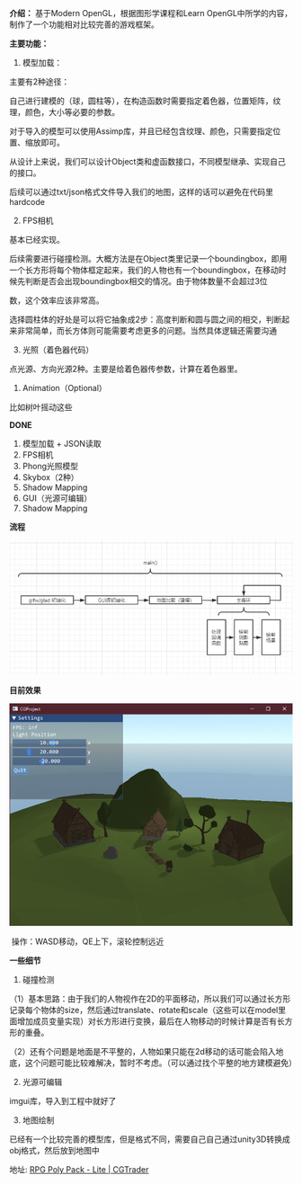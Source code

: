 **介绍：**
基于Modern OpenGL，根据图形学课程和Learn OpenGL中所学的内容，制作了一个功能相对比较完善的游戏框架。

**主要功能：**

1. 模型加载：

主要有2种途径：

自己进行建模的（球，圆柱等），在构造函数时需要指定着色器，位置矩阵，纹理，颜色，大小等必要的参数。

对于导入的模型可以使用Assimp库，并且已经包含纹理、颜色，只需要指定位置、缩放即可。

从设计上来说，我们可以设计Object类和虚函数接口，不同模型继承、实现自己的接口。

后续可以通过txt/json格式文件导入我们的地图，这样的话可以避免在代码里hardcode

2. FPS相机

基本已经实现。

后续需要进行碰撞检测。大概方法是在Object类里记录一个boundingbox，即用一个长方形将每个物体框定起来，我们的人物也有一个boundingbox，在移动时候先判断是否会出现boundingbox相交的情况。由于物体数量不会超过3位

数，这个效率应该非常高。

选择圆柱体的好处是可以将它抽象成2步：高度判断和圆与圆之间的相交，判断起来非常简单，而长方体则可能需要考虑更多的问题。当然具体逻辑还需要沟通

3. 光照（着色器代码）

点光源、方向光源2种。主要是给着色器传参数，计算在着色器里。

1. Animation（Optional）

比如树叶摇动这些


**DONE**

1. 模型加载 + JSON读取
2. FPS相机
3. Phong光照模型
4. Skybox（2种）
5. Shadow Mapping
6. GUI（光源可编辑）
7. Shadow Mapping

**流程**

![](pic/流程.png)

 **目前效果** 

![image-20210107092623191](pic/成果.png)

​	操作：WASD移动，QE上下，滚轮控制远近

**一些细节**

1. 碰撞检测

（1）基本思路：由于我们的人物视作在2D的平面移动，所以我们可以通过长方形记录每个物体的size，然后通过translate、rotate和scale（这些可以在model里面增加成员变量实现）对长方形进行变换，最后在人物移动的时候计算是否有长方形的重叠。

（2）还有个问题是地面是不平整的，人物如果只能在2d移动的话可能会陷入地底，这个问题可能比较难解决，暂时不考虑。（可以通过找个平整的地方建模避免）

2. 光源可编辑

imgui库，导入到工程中就好了

3. 地图绘制

已经有一个比较完善的模型库，但是格式不同，需要自己自己通过unity3D转换成obj格式，然后放到地图中

地址: [RPG Poly Pack - Lite | CGTrader](https://www.cgtrader.com/items/2011355/download-page)




